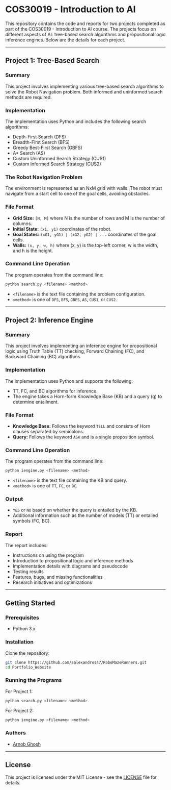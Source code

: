 # COS30019 - Introduction to AI 

This repository contains the code and reports for two projects completed as part of the COS30019 - Introduction to AI course. The projects focus on different aspects of AI: tree-based search algorithms and propositional logic inference engines. Below are the details for each project.

---

## Project 1: Tree-Based Search

### Summary
This project involves implementing various tree-based search algorithms to solve the Robot Navigation problem. Both informed and uninformed search methods are required.

### Implementation
The implementation uses Python and includes the following search algorithms:
- Depth-First Search (DFS)
- Breadth-First Search (BFS)
- Greedy Best-First Search (GBFS)
- A* Search (AS)
- Custom Uninformed Search Strategy (CUS1)
- Custom Informed Search Strategy (CUS2)

### The Robot Navigation Problem
The environment is represented as an NxM grid with walls. The robot must navigate from a start cell to one of the goal cells, avoiding obstacles.

### File Format
- **Grid Size:** `[N, M]` where N is the number of rows and M is the number of columns.
- **Initial State:** `(x1, y1)` coordinates of the robot.
- **Goal States:** `(xG1, yG1) | (xG2, yG2) | ...` coordinates of the goal cells.
- **Walls:** `(x, y, w, h)` where (x, y) is the top-left corner, w is the width, and h is the height.

### Command Line Operation
The program operates from the command line:
```sh
python search.py <filename> <method>
```
- `<filename>` is the text file containing the problem configuration.
- `<method>` is one of `DFS`, `BFS`, `GBFS`, `AS`, `CUS1`, or `CUS2`.

---

## Project 2: Inference Engine

### Summary
This project involves implementing an inference engine for propositional logic using Truth Table (TT) checking, Forward Chaining (FC), and Backward Chaining (BC) algorithms.

### Implementation
The implementation uses Python and supports the following:
- TT, FC, and BC algorithms for inference.
- The engine takes a Horn-form Knowledge Base (KB) and a query (q) to determine entailment.

### File Format
- **Knowledge Base:** Follows the keyword `TELL` and consists of Horn clauses separated by semicolons.
- **Query:** Follows the keyword `ASK` and is a single proposition symbol.

### Command Line Operation
The program operates from the command line:
```sh
python iengine.py <filename> <method>
```
- `<filename>` is the text file containing the KB and query.
- `<method>` is one of `TT`, `FC`, or `BC`.

### Output
- `YES` or `NO` based on whether the query is entailed by the KB.
- Additional information such as the number of models (TT) or entailed symbols (FC, BC).

### Report
The report includes:
- Instructions on using the program
- Introduction to propositional logic and inference methods
- Implementation details with diagrams and pseudocode
- Testing results
- Features, bugs, and missing functionalities
- Research initiatives and optimizations

---

## Getting Started

### Prerequisites
- Python 3.x

### Installation
Clone the repository:
```sh
git clone https://github.com/aalexandros47/RoboMazeRunners.git
cd Portfolio_Website
```

### Running the Programs
For Project 1:
```sh
python search.py <filename> <method>
```
For Project 2:
```sh
python iengine.py <filename> <method>
```

### Authors
- [Arnob Ghosh](mailto:arnobg108@gmail.com)

---

## License
This project is licensed under the MIT License - see the [LICENSE](LICENSE) file for details.
